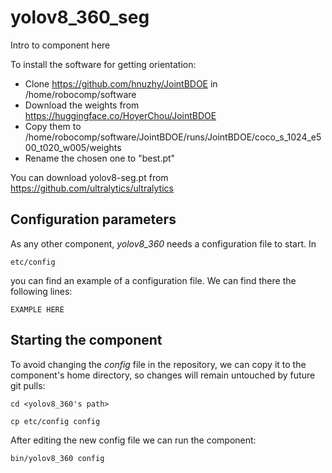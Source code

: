 # yolov8_360_seg
Intro to component here

To install the software for getting orientation: 
- Clone https://github.com/hnuzhy/JointBDOE in /home/robocomp/software
- Download the weights from https://huggingface.co/HoyerChou/JointBDOE 
- Copy them to /home/robocomp/software/JointBDOE/runs/JointBDOE/coco_s_1024_e500_t020_w005/weights
- Rename the chosen one to "best.pt"

You can download yolov8-seg.pt from https://github.com/ultralytics/ultralytics 

## Configuration parameters
As any other component, *yolov8_360* needs a configuration file to start. In
```
etc/config
```
you can find an example of a configuration file. We can find there the following lines:
```
EXAMPLE HERE
```

## Starting the component
To avoid changing the *config* file in the repository, we can copy it to the component's home directory, so changes will remain untouched by future git pulls:

```
cd <yolov8_360's path> 
```
```
cp etc/config config
```

After editing the new config file we can run the component:

```
bin/yolov8_360 config
```
